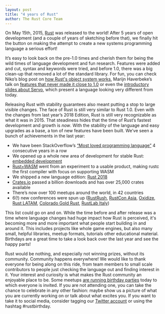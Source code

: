 ```yaml
---
layout: post
title: "4 years of Rust"
author: The Rust Core Team
---
```


On May 15th, 2015, [Rust][rust-release] was released to the world! After 5 years of open development (and a couple of years of sketching before that), we finally hit the button on making the attempt to create a new systems programming language a serious effort!

It’s easy to look back on the pre-1.0 times and cherish them for being the wild times of language development and fun research. Features were added and cut, syntax and keywords were tried, and before 1.0, there was a big clean-up that removed a lot of the standard library. For fun, you can check Niko’s blog post on [how Rust's object system works][rust-object-system], Marijn Haverbeke’s talk on [features that never made it close to 1.0][marijn-rustfest] or even the [introductory slides about Servo][servo-introduction], which present a language looking very different from today.

Releasing Rust with stability guarantees also meant putting a stop to large visible changes. The face of Rust is still very similar to Rust 1.0. Even with the changes from last year’s 2018 Edition, Rust is still very recognizable as what it was in 2015. That steadiness hides that the time of Rust’s fastest development and growth is *now*. With the stability of the language and easy upgrades as a base, a ton of new features have been built. We’ve seen a bunch of achievements in the last year:

- We have been StackOverflow’s [“Most loved programming language”][stackoverflow] 4 consecutive years in a row
- We opened up a whole new area of development for stable Rust: [embedded development][rust-embedded]
- [Rust+WASM][rust-wasm] went from an experiment to a usable product, making rustc the first compiler with focus on supporting WASM
- We shipped a new language edition: [Rust 2018][rust-2018]
- [Crates.io][crates-io] passed a billion downloads and has over 25,000 crates available
- There’s now over 100 meetups around the world, in 42 countries
- 6(!) new conferences were spun up ([RustRush][rustrush], [RustCon Asia][rustcon-asia], [Oxidize][oxidize], [Rust LATAM][rust-latam], [Colorado Gold Rust][coloradogoldrust], [RustLab Italy][rustlab])

This list could go on and on. While the time before and after release was a time where language changes had huge impact how Rust is perceived, it's becoming more and more important what people start building in and around it. This includes projects like whole game engines, but also many small, helpful libraries, meetup formats, tutorials other educational material. Birthdays are a great time to take a look back over the last year and see the happy parts!

Rust would be nothing, and especially not winning prizes, without its community. Community happens everywhere! We would like to thank everyone for being along on this ride, from team members to small scale contributors to people just checking the language out and finding interest in it. Your interest and curiosity is what makes the Rust community an enjoyable place to be. Some meetups [are running birthday parties][calendar] today to which everyone is invited. If you are not attending one, you can take the chance to celebrate in any other fashion: maybe show us a picture of what you are currently working on or talk about what excites you. If you want to take it to social media, consider tagging our [Twitter account][twitter] or using the hashtag #rustbirthday.

[rust-release]: https://blog.rust-lang.org/2015/05/15/Rust-1.0.html
[rust-object-system]: https://smallcultfollowing.com/babysteps/blog/2012/04/09/rusts-object-system/
[marijn-rustfest]: https://www.youtube.com/watch?v=olbTX95hdbg
[servo-introduction]: http://venge.net/graydon/talks/intro-talk-2.pdf
[stackoverflow]: https://insights.stackoverflow.com/survey/2019#most-loved-dreaded-and-wanted
[rust-embedded]: https://www.rust-lang.org/what/embedded
[rust-2018]: https://blog.rust-lang.org/2018/12/06/Rust-1.31-and-rust-2018.html
[rust-wasm]: https://www.rust-lang.org/what/wasm
[crates-io]: http://crates.io
[rustrush]: https://rustrush.ru/
[rustcon-asia]: https://rustcon.asia/
[oxidize]: https://oxidizeconf.com/
[coloradogoldrust]: https://cogoldrust.com/
[rustlab]: https://www.rustlab.it/
[rust-latam]: https://rustlatam.org/
[calendar]: https://calendar.google.com/calendar/embed?showTitle=0&showPrint=0&showTabs=0&showCalendars=0&mode=AGENDA&height=400&wkst=1&bgcolor=%23FFFFFF&src=apd9vmbc22egenmtu5l6c5jbfc%40group.calendar.google.com&color=%23691426&ctz=Europe%2FMadrid
[twitter]: https://twitter.com/rustlang
